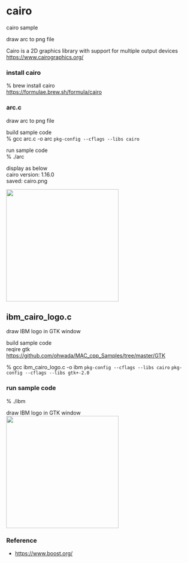 cairo
===============

cairo sample <br/>

draw arc to png file <br/>

Cairo is a 2D graphics library with support for multiple output devices <br/>
https://www.cairographics.org/ <br/>

###  install cairo
% brew install cairo <br/>
https://formulae.brew.sh/formula/cairo <br/>

### arc.c <br/>
draw arc to png file <br/>

build sample code <br/>
% gcc arc.c -o arc `pkg-config --cflags --libs cairo` <br/>

run sample code  <br/>
%  ./arc <br/>

display as below <br/>
cairo version: 1.16.0  <br/>
saved: cairo.png   <br/>

<image src="https://raw.githubusercontent.com/ohwada/MAC_cpp_Samples/master/cairo/result/arc.png" width="300" /><br/>

## ibm_cairo_logo.c <br/>
draw IBM logo in GTK window <br/>

build sample code <br/>
reqire gtk <br/>
https://github.com/ohwada/MAC_cpp_Samples/tree/master/GTK <br/>

% gcc ibm_cairo_logo.c -o ibm `pkg-config --cflags --libs cairo` `pkg-config --cflags --libs gtk+-2.0`  <br/>

### run sample code 
%  ./ibm <br/>

draw IBM logo in GTK window <br/>
<image src="https://raw.githubusercontent.com/ohwada/MAC_cpp_Samples/master/cairo/result/screenshot_ibm_logo.png" width="300" /><br/>


### Reference <br/>
- https://www.boost.org/

